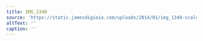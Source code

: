 ```yaml
---
title: IMG_1348
source: 'https://static.jamesdigioia.com/uploads/2014/01/img_1348-scaled.jpg'
altText: ''
caption: ''
---
```


